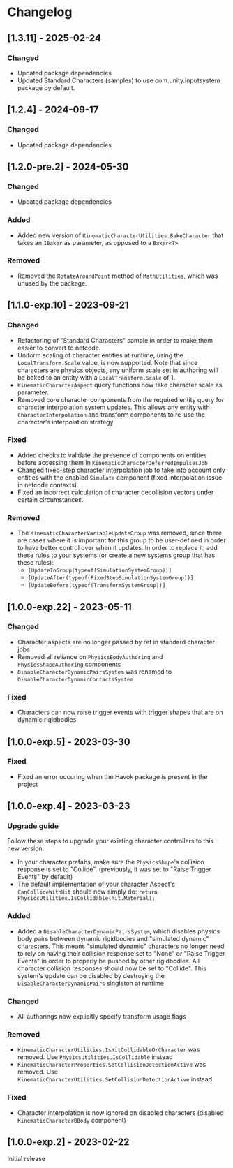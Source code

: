 # Changelog


## [1.3.11] - 2025-02-24

### Changed
* Updated package dependencies
* Updated Standard Characters (samples) to use com.unity.inputsystem package by default.


## [1.2.4] - 2024-09-17

### Changed
* Updated package dependencies



## [1.2.0-pre.2] - 2024-05-30

### Changed
* Updated package dependencies

### Added
* Added new version of `KinematicCharacterUtilities.BakeCharacter` that takes an `IBaker` as parameter, as opposed to a `Baker<T>`

### Removed
* Removed the `RotateAroundPoint` method of `MathUtilities`, which was unused by the package.


## [1.1.0-exp.10] - 2023-09-21

### Changed
* Refactoring of "Standard Characters" sample in order to make them easier to convert to netcode.
* Uniform scaling of character entities at runtime, using the `LocalTransform.Scale` value, is now supported. Note that since characters are physics objects, any uniform scale set in authoring will be baked to an entity with a `LocalTransform.Scale` of 1.
* `KinematicCharacterAspect` query functions now take character scale as parameter.
* Removed core character components from the required entity query for character interpolation system updates. This allows any entity with `CharacterInterpolation` and transform components to re-use the character's interpolation strategy.

### Fixed
* Added checks to validate the presence of components on entities before accessing them in `KinematicCharacterDeferredImpulsesJob`
* Changed fixed-step character interpolation job to take into account only entities with the enabled `Simulate` component (fixed interpolation issue in netcode contexts).
* Fixed an incorrect calculation of character decollision vectors under certain circumstances.

### Removed
* The `KinematicCharacterVariableUpdateGroup` was removed, since there are cases where it is important for this group to be user-defined in order to have better control over when it updates. In order to replace it, add these rules to your systems (or create a new systems group that has these rules):
    * `[UpdateInGroup(typeof(SimulationSystemGroup))]`
    * `[UpdateAfter(typeof(FixedStepSimulationSystemGroup))]`
    * `[UpdateBefore(typeof(TransformSystemGroup))]`


## [1.0.0-exp.22] - 2023-05-11

### Changed

* Character aspects are no longer passed by ref in standard character jobs
* Removed all reliance on `PhysicsBodyAuthoring` and `PhysicsShapeAuthoring` components
* `DisableCharacterDynamicPairsSystem` was renamed to `DisableCharacterDynamicContactsSystem`

### Fixed

* Characters can now raise trigger events with trigger shapes that are on dynamic rigidbodies


## [1.0.0-exp.5] - 2023-03-30

### Fixed

* Fixed an error occuring when the Havok package is present in the project


## [1.0.0-exp.4] - 2023-03-23

### Upgrade guide

Follow these steps to upgrade your existing character controllers to this new version:
* In your character prefabs, make sure the `PhysicsShape`'s collision response is set to "Collide". (previously, it was set to "Raise Trigger Events" by default)
* The default implementation of your character Aspect's `CanCollideWithHit` should now simply do: `return PhysicsUtilities.IsCollidable(hit.Material);`

### Added

* Added a `DisableCharacterDynamicPairsSystem`, which disables physics body pairs between dynamic rigidbodies and "simulated dynamic" characters. This means "simulated dynamic" characters no longer need to rely on having their collision response set to "None" or "Raise Trigger Events" in order to properly be pushed by other rigidbodies. All character collision responses should now be set to "Collide". This system's update can be disabled by destroying the `DisableCharacterDynamicPairs` singleton at runtime

### Changed

* All authorings now explicitly specify transform usage flags

### Removed

* `KinematicCharacterUtilities.IsHitCollidableOrCharacter` was removed. Use `PhysicsUtilities.IsCollidable` instead
* `KinematicCharacterProperties.SetCollisionDetectionActive` was removed. Use `KinematicCharacterUtilities.SetCollisionDetectionActive` instead

### Fixed

* Character interpolation is now ignored on disabled characters (disabled `KinematicCharacterBBody` component)


## [1.0.0-exp.2] - 2023-02-22

Initial release
